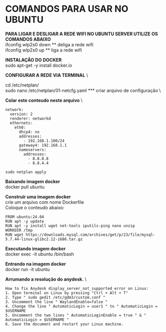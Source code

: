 # **COMANDOS PARA USAR NO UBUNTU** 
**PARA LIGAR E DESLIGAR A REDE WIFI NO UBUNTU SERVER UTILIZE OS COMANDOS ABAIXO** \
ifconfig wlp2s0 down ** deliga a rede wifi \
ifconfig wlp2s0 up ** liga a rede wifi 

**INSTALAÇÂO DO DOCKER** \
sudo apt-get -y install docker.io 

**CONFIGURAR A REDE VIA TERMINAL**  \

cd /etc/netplan/ \
sudo nano /etc/netplan/01-netcfg.yaml     *** criar arquivo de configuração \

**Colar este conteudo neste arquivo** \
```
network:
  version: 2
  renderer: networkd
  ethernets:
    eth0:
      dhcp4: no
      addresses:
        - 192.168.1.100/24
      gateway4: 192.168.1.1
      nameservers:
        addresses:
          - 8.8.8.8
          - 8.8.4.4
```
```
sudo netplan apply
```
**Baixando imagem docker**  \
docker pull ubuntu 

**Construir uma imagem docker**  \
crie um arquivo com nome Dockerfile \
Coloque o conteudo abaixo:
```
FROM ubuntu:24.04
RUN apt -y update
RUN apt -y install wget net-tools iputils-ping nano unzip
WORKDIR /tmp
RUN wget https://downloads.mysql.com/archives/get/p/23/file/mysql-5.7.44-linux-glibc2.12-i686.tar.gz
```

**Executando imagem docker**  \
docker exec -it ubuntu /bin/bash 

**Entrando na imagem docker** \
docker run -it ubuntu


**Arrumando a resolução do anydesk.** \

```
How to fix Anydesk display_server_not_supported error on Linux: 
1. Open terminal on Linux by pressing "Ctrl + Alt + T" 
2. Type " sudo gedit /etc/gdm3/custom.conf " 
3. Uncomment the line " WaylandEnable=false " 
4. Change the line " AutomaticLogin = user1 " to " AutomaticLogin = $USERNAME
5. Uncomment the two lines " AutomaticLoginEnable = true " & " AutomaticLogin = $USERNAME " 
6. Save the document and restart your Linux machine.
```
